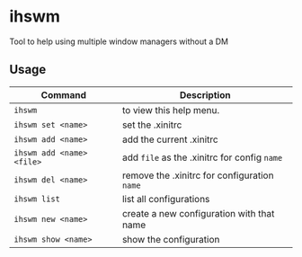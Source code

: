 # ihswm
Tool to help using multiple window managers without a DM

## Usage

| Command                   | Description                                  |
|---------------------------|----------------------------------------------|
| `ihswm`                   | to view this help menu.                      |
| `ihswm set <name>`        | set the .xinitrc                             |
| `ihswm add <name>`        | add the current .xinitrc                     |
| `ihswm add <name> <file>`  | add `file` as the .xinitrc for config `name`   |
| `ihswm del <name>`        | remove the .xinitrc for configuration `name`  |
| `ihswm list`              | list all configurations                       |
| `ihswm new <name>`        | create a new configuration with that name     |
| `ihswm show <name>`       | show the configuration                        |
